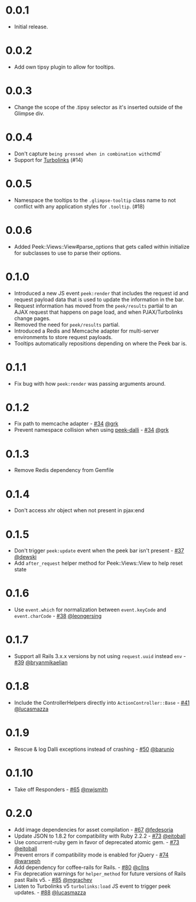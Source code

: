 # 0.0.1

- Initial release.

# 0.0.2

- Add own tipsy plugin to allow for tooltips.

# 0.0.3

- Change the scope of the .tipsy selector as it's inserted outside of the Glimpse div.

# 0.0.4

- Don't capture ` being pressed when in combination with `cmd`
- Support for [Turbolinks](https://github.com/rails/turbolinks) (#14)

# 0.0.5

- Namespace the tooltips to the `.glimpse-tooltip` class name to not conflict with any application styles for `.tooltip`. (#18)

# 0.0.6

- Added Peek::Views::View#parse_options that gets called within initialize for subclasses to use to parse their options.

# 0.1.0

- Introduced a new JS event `peek:render` that includes the request id and request payload data that is used to update the information in the bar.
- Request information has moved from the `peek/results` partial to an AJAX request that happens on page load, and when PJAX/Turbolinks change pages.
- Removed the need for `peek/results` partial.
- Introduced a Redis and Memcache adapter for multi-server environments to store request payloads.
- Tooltips automatically repositions depending on where the Peek bar is.

# 0.1.1

- Fix bug with how `peek:render` was passing arguments around.

# 0.1.2

- Fix path to memcache adapter - [#34](https://github.com/peek/peek/pull/34) [@grk](https://github.com/grk)
- Prevent namespace collision when using [peek-dalli](https://github.com/peek/peek-dalli) - [#34](https://github.com/peek/peek/pull/34) [@grk](https://github.com/grk)

# 0.1.3

- Remove Redis dependency from Gemfile

# 0.1.4

- Don't access xhr object when not present in pjax:end

# 0.1.5

- Don't trigger `peek:update` event when the peek bar isn't present - [#37](https://github.com/peek/peek/issues/37) [@dewski](https://github.com/dewski)
- Add `after_request` helper method for Peek::Views::View to help reset state

# 0.1.6

- Use `event.which` for normalization between `event.keyCode` and `event.charCode` - [#38](https://github.com/peek/peek/pull/38) [@leongersing](https://github.com/leongersing)

# 0.1.7

- Support all Rails 3.x.x versions by not using `request.uuid` instead `env` - [#39](https://github.com/peek/peek/pull/39) [@bryanmikaelian](https://github.com/bryanmikaelian)

# 0.1.8

- Include the ControllerHelpers directly into `ActionController::Base` - [#41](https://github.com/peek/peek/pull/41) [@lucasmazza](https://github.com/lucasmazza)

# 0.1.9

- Rescue & log Dalli exceptions instead of crashing - [#50](https://github.com/peek/peek/pull/50) [@barunio](https://github.com/barunio)

# 0.1.10

- Take off Responders - [#65](https://github.com/peek/peek/pull/65) [@nwjsmith](https://github.com/nwjsmith)

# 0.2.0

- Add image dependencies for asset compilation - [#67](https://github.com/peek/peek/pull/67) [@fedesoria](https://github.com/fedesoria)
- Update JSON to 1.8.2 for compatibility with Ruby 2.2.2 - [#73](https://github.com/peek/peek/pull/73) [@eitoball](https://github.com/eitoball)
- Use concurrent-ruby gem in favor of deprecated atomic gem. - [#73](https://github.com/peek/peek/pull/73) [@eitoball](https://github.com/eitoball)
- Prevent errors if compatibility mode is enabled for jQuery - [#74](https://github.com/peek/peek/pull/74) [@warseph](https://github.com/warseph)
- Add dependency for coffee-rails for Rails. - [#80](https://github.com/peek/peek/pull/80) [@cllns](https://github.com/cllns)
- Fix deprecation warnings for `helper_method` for future versions of Rails past Rails v5. - [#85](https://github.com/peek/peek/pull/85) [@mgrachev](https://github.com/mgrachev)
- Listen to Turbolinks v5 `turbolinks:load` JS event to trigger peek updates. - [#88](https://github.com/peek/peek/pull/88) [@lucasmazza](https://github.com/lucasmazza)
